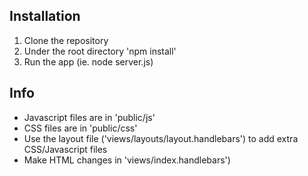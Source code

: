 Installation
--------
1. Clone the repository
2. Under the root directory 'npm install'
3. Run the app (ie. node server.js)

Info
--------
* Javascript files are in 'public/js'
* CSS files are in 'public/css'
* Use the layout file ('views/layouts/layout.handlebars') to add extra CSS/Javascript files
* Make HTML changes in 'views/index.handlebars')